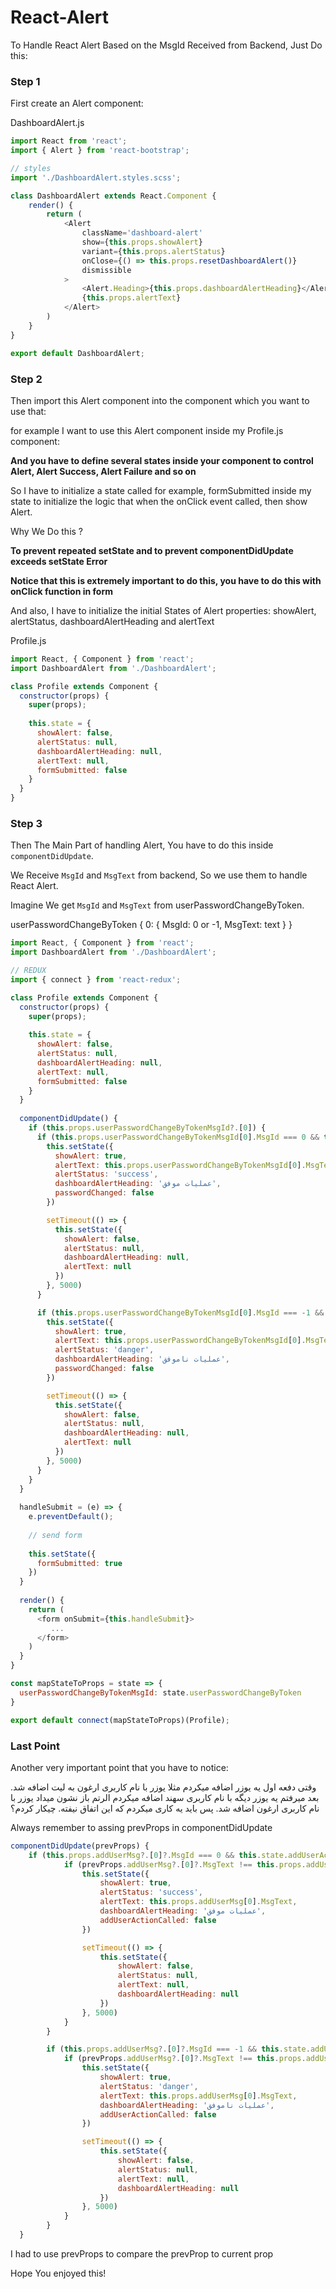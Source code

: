 # React-Alert

To Handle React Alert Based on the MsgId Received from Backend, Just Do this:

### Step 1

First create an Alert component:

DashboardAlert.js

```js
import React from 'react';
import { Alert } from 'react-bootstrap';

// styles
import './DashboardAlert.styles.scss';

class DashboardAlert extends React.Component {
    render() {
        return (
            <Alert
                className='dashboard-alert'
                show={this.props.showAlert}
                variant={this.props.alertStatus}
                onClose={() => this.props.resetDashboardAlert()}
                dismissible
            >
                <Alert.Heading>{this.props.dashboardAlertHeading}</Alert.Heading>
                {this.props.alertText}
            </Alert>
        )
    }
}

export default DashboardAlert;
```
### Step 2

Then import this Alert component into the component which you want to use that:

for example I want to use this Alert component inside my Profile.js component:

**And you have to define several states inside your component to control Alert, Alert Success, Alert Failure and so on**

So I have to initialize a state called for example, formSubmitted inside my state to initialize the logic that when the onClick event called, then show Alert.

Why We Do this ?

**To prevent repeated setState and to prevent componentDidUpdate exceeds setState Error**

**Notice that this is extremely important to do this, you have to do this with onClick function in form**

And also, I have to initialize the initial States of Alert properties: showAlert, alertStatus, dashboardAlertHeading and alertText

Profile.js

```js
import React, { Component } from 'react';
import DashboardAlert from './DashboardAlert';

class Profile extends Component {
  constructor(props) {
    super(props);
    
    this.state = {
      showAlert: false,
      alertStatus: null,
      dashboardAlertHeading: null,
      alertText: null,
      formSubmitted: false
    }
  }
}
```

### Step 3

Then The Main Part of handling Alert, You have to do this inside `componentDidUpdate`.

We Receive `MsgId` and `MsgText` from backend, So we use them to handle React Alert.

Imagine We get `MsgId` and `MsgText` from userPasswordChangeByToken.

userPasswordChangeByToken {
  0: { MsgId: 0 or -1, MsgText: text }
}

```js
import React, { Component } from 'react';
import DashboardAlert from './DashboardAlert';

// REDUX
import { connect } from 'react-redux';

class Profile extends Component {
  constructor(props) {
    super(props);
    
    this.state = {
      showAlert: false,
      alertStatus: null,
      dashboardAlertHeading: null,
      alertText: null,
      formSubmitted: false
    }
  }
  
  componentDidUpdate() {
    if (this.props.userPasswordChangeByTokenMsgId?.[0]) {
      if (this.props.userPasswordChangeByTokenMsgId[0].MsgId === 0 && this.state.formSubmitted === true) {
        this.setState({
          showAlert: true,
          alertText: this.props.userPasswordChangeByTokenMsgId[0].MsgText,
          alertStatus: 'success',
          dashboardAlertHeading: 'عملیات موفق',
          passwordChanged: false
        })

        setTimeout(() => {
          this.setState({
            showAlert: false,
            alertStatus: null,
            dashboardAlertHeading: null,
            alertText: null
          })
        }, 5000)
      }

      if (this.props.userPasswordChangeByTokenMsgId[0].MsgId === -1 && this.state.passwordChanged === true) {
        this.setState({
          showAlert: true,
          alertText: this.props.userPasswordChangeByTokenMsgId[0].MsgText,
          alertStatus: 'danger',
          dashboardAlertHeading: 'عملیات ناموفق',
          passwordChanged: false
        })

        setTimeout(() => {
          this.setState({
            showAlert: false,
            alertStatus: null,
            dashboardAlertHeading: null,
            alertText: null
          })
        }, 5000)
      }
    }
  }
  
  handleSubmit = (e) => {
    e.preventDefault();
    
    // send form
    
    this.setState({
      formSubmitted: true
    })
  }
  
  render() {
    return (
      <form onSubmit={this.handleSubmit}>
         ...
      </form>
    )
  }
}

const mapStateToProps = state => {
  userPasswordChangeByTokenMsgId: state.userPasswordChangeByToken
}

export default connect(mapStateToProps)(Profile);
```

### Last Point

Another very important point that you have to notice:

وقتی دفعه اول یه یوزر اضافه میکردم مثلا یوزر با نام کاربری ارغون به لیت اضافه شد. بعد میرفتم یه یوزر دیگه با نام کاربری سهند اضافه میکردم الرتم باز نشون میداد یوزر با نام کاربری ارغون اضافه شد. پس باید یه کاری میکردم که این اتفاق نیفته. چیکار کردم؟

Always remember to assing prevProps in componentDidUpdate

```js
componentDidUpdate(prevProps) {
    if (this.props.addUserMsg?.[0]?.MsgId === 0 && this.state.addUserActionCalled === true) {
            if (prevProps.addUserMsg?.[0]?.MsgText !== this.props.addUserMsg?.[0]?.MsgText) {
                this.setState({
                    showAlert: true,
                    alertStatus: 'success',
                    alertText: this.props.addUserMsg[0].MsgText,
                    dashboardAlertHeading: 'عملیات موفق',
                    addUserActionCalled: false
                })

                setTimeout(() => {
                    this.setState({
                        showAlert: false,
                        alertStatus: null,
                        alertText: null,
                        dashboardAlertHeading: null
                    })
                }, 5000)
            }
        }

        if (this.props.addUserMsg?.[0]?.MsgId === -1 && this.state.addUserActionCalled === true) {
            if (prevProps.addUserMsg?.[0]?.MsgText !== this.props.addUserMsg?.[0]?.MsgText) {
                this.setState({
                    showAlert: true,
                    alertStatus: 'danger',
                    alertText: this.props.addUserMsg[0].MsgText,
                    dashboardAlertHeading: 'عملیات ناموفق',
                    addUserActionCalled: false
                })

                setTimeout(() => {
                    this.setState({
                        showAlert: false,
                        alertStatus: null,
                        alertText: null,
                        dashboardAlertHeading: null
                    })
                }, 5000)
            }
        }
  }
```

I had to use prevProps to compare the prevProp to current prop

Hope You enjoyed this!
